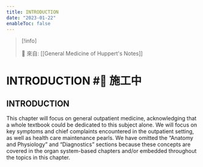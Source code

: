 ```yaml
---
title: INTRODUCTION
date: "2023-01-22"
enableToc: false
---
```


> [!info]
>
> 🌱 來自: [[General Medicine of Huppert's Notes]]

# INTRODUCTION #🚧 施工中

## INTRODUCTION



This chapter will focus on general outpatient medicine, acknowledging that a whole textbook could be dedicated to this subject alone. We will focus on key symptoms and chief complaints encountered in the outpatient setting, as well as health care maintenance pearls. We have omitted the “Anatomy and Physiology” and “Diagnostics” sections because these concepts are covered in the organ system-based chapters and/or embedded throughout the topics in this chapter.


